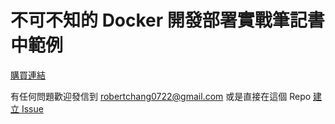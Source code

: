 # 不可不知的 Docker 開發部署實戰筆記書中範例

[購買連結](https://www.tenlong.com.tw/products/9786263333086?list_name=c-docker)

有任何問題歡迎發信到 robertchang0722@gmail.com 或是直接在這個 Repo [建立 Issue](https://github.com/Robeeerto/Docker-Book-Example/issues/new)
